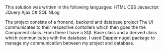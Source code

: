 This solution was written in the following languages:
HTML
CSS
Javascript
JQuery
Ajax
C#
SQL
NLog

The project consists of a fronend, backend and database project
The UI communicates to their respective contollers which then goes the the Component class.
From there I have a SQL Base class and a derived class which communicates with the database.
I used Dapper nuget package to manage my communication between my project and database.